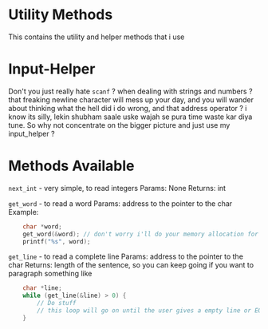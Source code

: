 # Utility Methods

This contains the utility and helper methods that i use

# Input-Helper

Don't you just really hate ``scanf`` ? when dealing with strings and numbers ? that freaking newline character will mess up your day, and you will wander about thinking what the hell did i do wrong, and that address operator ? i know its silly, lekin shubham saale uske wajah se pura time waste kar diya tune.
So why not concentrate on the bigger picture and just use my input\_helper ?

# Methods Available

``next_int`` - very simple, to read integers
Params: None
Returns: int

``get_word`` - to read a word
Params: address to the pointer to the char
Example:
```c
    char *word;
    get_word(&word); // don't worry i'll do your memory allocation for you, chill
    printf("%s", word);
```

``get_line`` - to read a complete line
Params: address to the pointer to the char
Returns: length of the sentence, so you can keep going if you want to paragraph
something like
```c
    char *line;
    while (get_line(&line) > 0) {
        // Do stuff
        // this loop will go on until the user gives a empty line or EOF is encountered
    }
``` 

